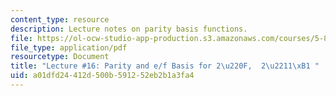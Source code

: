 ```yaml
---
content_type: resource
description: Lecture notes on parity basis functions.
file: https://ol-ocw-studio-app-production.s3.amazonaws.com/courses/5-80-small-molecule-spectroscopy-and-dynamics-fall-2008/a01dfd24412d500b591252eb2b1a3fa4_16_580ln_fa08.pdf
file_type: application/pdf
resourcetype: Document
title: "Lecture #16: Parity and e/f Basis for 2\u220F,  2\u2211\xB1 "
uid: a01dfd24-412d-500b-5912-52eb2b1a3fa4
---
```

